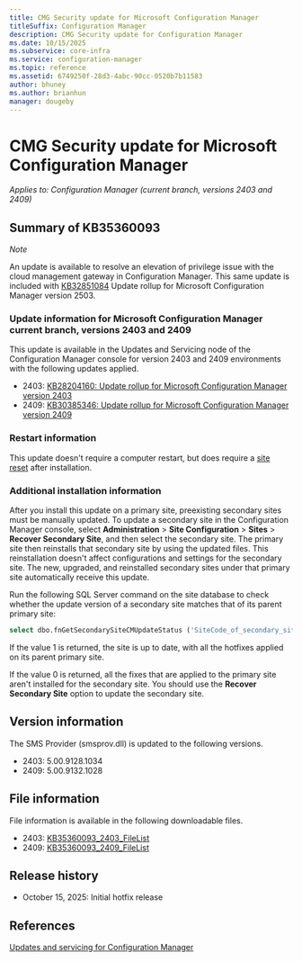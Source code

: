 ```yaml
---
title: CMG Security update for Microsoft Configuration Manager
titleSuffix: Configuration Manager
description: CMG Security update for Configuration Manager
ms.date: 10/15/2025
ms.subservice: core-infra
ms.service: configuration-manager
ms.topic: reference
ms.assetid: 6749250f-28d3-4abc-90cc-0520b7b11583
author: bhuney
ms.author: brianhun
manager: dougeby
---
```


# CMG Security update for Microsoft Configuration Manager

*Applies to: Configuration Manager (current branch, versions 2403 and 2409)*

## Summary of KB35360093
<!-- 35360093 -->
*Note*

An update is available to resolve an elevation of privilege issue with the cloud management gateway in Configuration Manager. 
This same update is included with [KB32851084](../2503/32851084.md) Update rollup for Microsoft Configuration Manager version 2503.


### Update information for Microsoft Configuration Manager current branch, versions 2403 and 2409

This update is available in the Updates and Servicing node of the Configuration Manager console for version 2403 and 2409 environments with the following updates applied.
- 2403: [KB28204160: Update rollup for Microsoft Configuration Manager version 2403](../2403/28204160.md)
- 2409: [KB30385346: Update rollup for Microsoft Configuration Manager version 2409](../2409/30385346.md)

### Restart information

This update doesn't require a computer restart, but does require a [site reset](../../core/servers/manage/modify-your-infrastructure.md#bkmk_reset) after installation.

### Additional installation information

After you install this update on a primary site, preexisting secondary sites must be manually updated. To update a secondary site in the Configuration Manager console, select **Administration** > **Site Configuration** > **Sites** >  **Recover Secondary Site**, and then select the secondary site. The primary site then reinstalls that secondary site by using the updated files. This reinstallation doesn't affect configurations and settings for the secondary site. The new, upgraded, and reinstalled secondary sites under that primary site automatically receive this update.

Run the following SQL Server command on the site database to check whether the update version of a secondary site matches that of its parent primary site:
   ```sql
   select dbo.fnGetSecondarySiteCMUpdateStatus ('SiteCode_of_secondary_site')
   ```
If the value 1 is returned, the site is up to date, with all the hotfixes applied on its parent primary site.

If the value 0 is returned, all the fixes that are applied to the primary site aren't installed for the secondary site. You should use the **Recover Secondary Site** option to update the secondary site.

## Version information
The SMS Provider (smsprov.dll) is updated to the following versions.
- 2403: 5.00.9128.1034
- 2409: 5.00.9132.1028

## File information
File information is available in the following downloadable files.
- 2403: [KB35360093_2403_FileList](https://aka.ms/KB35360093_2403_FileList)
- 2409: [KB35360093_2409_FileList](https://aka.ms/KB35360093_2409_FileList)

## Release history
- October 15, 2025: Initial hotfix release

## References
[Updates and servicing for Configuration Manager](../../core/servers/manage/updates.md)